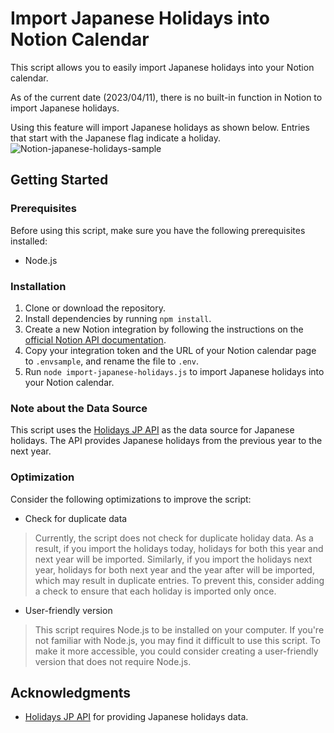 # Import Japanese Holidays into Notion Calendar

This script allows you to easily import Japanese holidays into your Notion calendar. 

As of the current date (2023/04/11), there is no built-in function in Notion to import Japanese holidays.

Using this feature will import Japanese holidays as shown below. 
Entries that start with the Japanese flag indicate a holiday.
![Notion-japanese-holidays-sample](https://user-images.githubusercontent.com/95740190/230990301-6eb042b0-c8e4-43dd-a910-265e0b17b084.png)

## Getting Started

### Prerequisites

Before using this script, make sure you have the following prerequisites installed:

- Node.js

### Installation

1. Clone or download the repository.
2. Install dependencies by running `npm install`.
3. Create a new Notion integration by following the instructions on the [official Notion API documentation](https://developers.notion.com/docs/getting-started#step-2-share-a-database-with-your-integration).
4. Copy your integration token and the URL of your Notion calendar page to `.envsample`, and rename the file to `.env`.
5. Run `node import-japanese-holidays.js` to import Japanese holidays into your Notion calendar.

### Note about the Data Source

This script uses the [Holidays JP API](https://holidays-jp.github.io/) as the data source for Japanese holidays. 
The API provides Japanese holidays from the previous year to the next year. 

### Optimization

Consider the following optimizations to improve the script:

- Check for duplicate data

>Currently, the script does not check for duplicate holiday data. 
As a result, if you import the holidays today, holidays for both this year and next year will be imported. 
Similarly, if you import the holidays next year, holidays for both next year and the year after will be imported, which may result in duplicate entries. 
To prevent this, consider adding a check to ensure that each holiday is imported only once.
- User-friendly version
>This script requires Node.js to be installed on your computer. 
If you're not familiar with Node.js, you may find it difficult to use this script. 
To make it more accessible, you could consider creating a user-friendly version that does not require Node.js.

## Acknowledgments

- [Holidays JP API](https://holidays-jp.github.io/) for providing Japanese holidays data.
